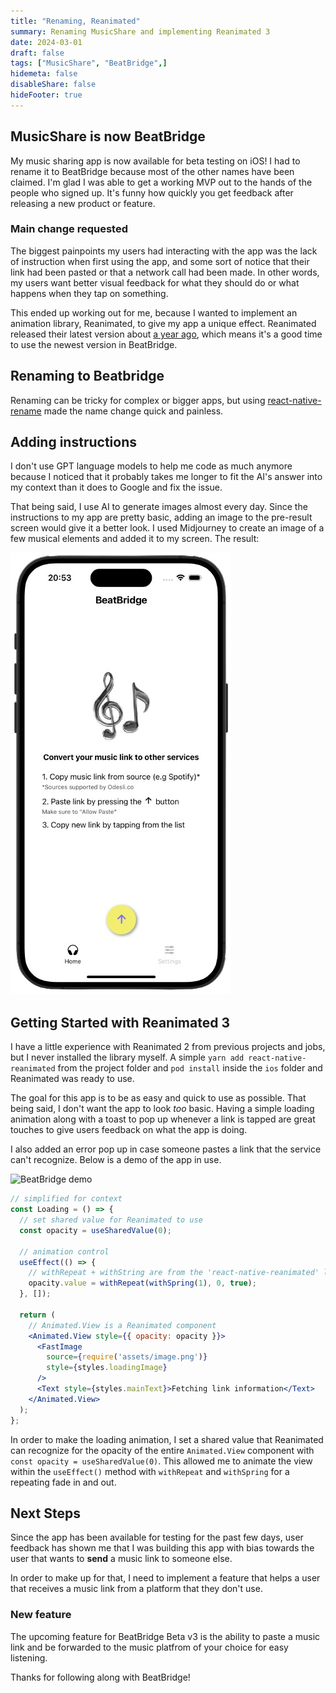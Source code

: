 ```yaml
---
title: "Renaming, Reanimated"
summary: Renaming MusicShare and implementing Reanimated 3
date: 2024-03-01
draft: false
tags: ["MusicShare", "BeatBridge",]
hidemeta: false
disableShare: false
hideFooter: true
---
```


## MusicShare is now BeatBridge

My music sharing app is now available for beta testing on iOS! I had to rename it to BeatBridge because most of the other names have been claimed. I'm glad I was able to get a working MVP out to the hands of the people who signed up. It's funny how quickly you get feedback after releasing a new product or feature.

### Main change requested

The biggest painpoints my users had interacting with the app was the lack of instruction when first using the app, and some sort of notice that their link had been pasted or that a network call had been made. In other words, my users want better visual feedback for what they should do or what happens when they tap on something.

This ended up working out for me, because I wanted to implement an animation library, Reanimated, to give my app a unique effect. Reanimated released their latest version about [a year ago](https://blog.swmansion.com/releasing-reanimated-3-0-17fab4cb2394), which means it's a good time to use the newest version in BeatBridge.

## Renaming to Beatbridge

Renaming can be tricky for complex or bigger apps, but using [react-native-rename](https://github.com/junedomingo/react-native-rename) made the name change quick and painless.

## Adding instructions

I don't use GPT language models to help me code as much anymore because I noticed that it probably takes me longer to fit the AI's answer into my context than it does to Google and fix the issue.

That being said, I use AI to generate images almost every day. Since the instructions to my app are pretty basic, adding an image to the pre-result screen would give it a better look. I used Midjourney to create an image of a few musical elements and added it to my screen. The result:

![instructions-preview](assets/instructions-preview.png)

## Getting Started with Reanimated 3

I have a little experience with Reanimated 2 from previous projects and jobs, but I never installed the library myself. A simple `yarn add react-native-reanimated` from the project folder and `pod install` inside the `ios` folder and Reanimated was ready to use.

The goal for this app is to be as easy and quick to use as possible. That being said, I don't want the app to look *too* basic. Having a simple loading animation along with a toast to pop up whenever a link is tapped are great touches to give users feedback on what the app is doing.

I also added an error pop up in case someone pastes a link that the service can't recognize.  Below is a demo of the app in use.

![BeatBridge demo](assets/beatbridge_demo.GIF)

```jsx
// simplified for context
const Loading = () => {
  // set shared value for Reanimated to use
  const opacity = useSharedValue(0);

  // animation control
  useEffect(() => {
    // withRepeat + withString are from the 'react-native-reanimated' lib
    opacity.value = withRepeat(withSpring(1), 0, true);
  }, []);

  return (
    // Animated.View is a Reanimated component
    <Animated.View style={{ opacity: opacity }}>
      <FastImage
        source={require('assets/image.png')}
        style={styles.loadingImage}
      />
      <Text style={styles.mainText}>Fetching link information</Text>
    </Animated.View>
  );
};
```

In order to make the loading animation, I set a shared value that Reanimated can recognize for the opacity of the entire `Animated.View` component with `const opacity = useSharedValue(0)`. This allowed me to animate the view within the `useEffect()` method with `withRepeat` and `withSpring` for a repeating fade in and out.

## Next Steps

Since the app has been available for testing for the past few days, user feedback has shown me that I was building this app with bias towards the user that wants to **send** a music link to someone else.

In order to make up for that, I need to implement a feature that helps a user that receives a music link from a platform that they don't use.

### New feature

The upcoming feature for BeatBridge Beta v3 is the ability to paste a music link and be forwarded to the music platfrom of your choice for easy listening.

Thanks for following along with BeatBridge!